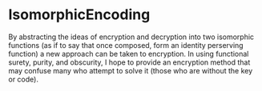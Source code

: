 # IsomorphicEncoding
By abstracting the ideas of encryption and decryption into two isomorphic functions (as if to say that once composed, form an identity perserving function) a new approach can be taken to encryption. In using functional surety, purity, and obscurity, I hope to provide an encryption method that may confuse many who attempt to solve it (those who are without the key or code). 
